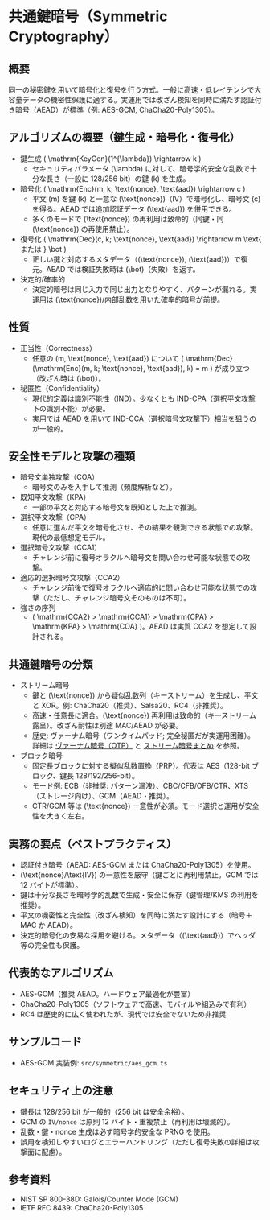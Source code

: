 # 共通鍵暗号（Symmetric Cryptography）

## 概要
同一の秘密鍵を用いて暗号化と復号を行う方式。一般に高速・低レイテンシで大容量データの機密性保護に適する。実運用では改ざん検知を同時に満たす認証付き暗号（AEAD）が標準（例: AES-GCM, ChaCha20-Poly1305）。

## アルゴリズムの概要（鍵生成・暗号化・復号化）
- 鍵生成 \( \mathrm{KeyGen}(1^{\lambda}) \rightarrow k \)
  - セキュリティパラメータ \(\lambda\) に対して、暗号学的安全な乱数で十分な長さ（一般に 128/256 bit）の鍵 \(k\) を生成。
- 暗号化 \( \mathrm{Enc}(m, k; \text{nonce}, \text{aad}) \rightarrow c \)
  - 平文 \(m\) を鍵 \(k\) と一意な \(\text{nonce}\)（IV）で暗号化し、暗号文 \(c\) を得る。AEAD では追加認証データ \(\text{aad}\) を併用できる。
  - 多くのモードで \(\text{nonce}\) の再利用は致命的（同鍵・同 \(\text{nonce}\) の再使用禁止）。
- 復号化 \( \mathrm{Dec}(c, k; \text{nonce}, \text{aad}) \rightarrow m \text{ または } \bot \)
  - 正しい鍵と対応するメタデータ（\(\text{nonce}\), \(\text{aad}\)）で復元。AEAD では検証失敗時は \(\bot\)（失敗）を返す。
- 決定的/確率的
  - 決定的暗号は同じ入力で同じ出力となりやすく、パターンが漏れる。実運用は \(\text{nonce}\)/内部乱数を用いた確率的暗号が前提。

## 性質
- 正当性（Correctness）
  - 任意の \(m, \text{nonce}, \text{aad}\) について \( \mathrm{Dec}(\mathrm{Enc}(m, k; \text{nonce}, \text{aad}), k) = m \) が成り立つ（改ざん時は \(\bot\)）。
- 秘匿性（Confidentiality）
  - 現代的定義は識別不能性（IND）。少なくとも IND-CPA（選択平文攻撃下の識別不能）が必要。
  - 実用では AEAD を用いて IND-CCA（選択暗号文攻撃下）相当を狙うのが一般的。

## 安全性モデルと攻撃の種類
- 暗号文単独攻撃（COA）
  - 暗号文のみを入手して推測（頻度解析など）。
- 既知平文攻撃（KPA）
  - 一部の平文と対応する暗号文を既知とした上で推測。
- 選択平文攻撃（CPA）
  - 任意に選んだ平文を暗号化させ、その結果を観測できる状態での攻撃。現代の最低想定モデル。
- 選択暗号文攻撃（CCA1）
  - チャレンジ前に復号オラクルへ暗号文を問い合わせ可能な状態での攻撃。
- 適応的選択暗号文攻撃（CCA2）
  - チャレンジ前後で復号オラクルへ適応的に問い合わせ可能な状態での攻撃（ただし、チャレンジ暗号文そのものは不可）。
- 強さの序列
  - \( \mathrm{CCA2} > \mathrm{CCA1} > \mathrm{CPA} > \mathrm{KPA} > \mathrm{COA} \)。AEAD は実質 CCA2 を想定して設計される。

## 共通鍵暗号の分類
- ストリーム暗号
  - 鍵と \(\text{nonce}\) から疑似乱数列（キーストリーム）を生成し、平文と XOR。例: ChaCha20（推奨）、Salsa20、RC4（非推奨）。
  - 高速・任意長に適合。\(\text{nonce}\) 再利用は致命的（キーストリーム露呈）。改ざん耐性は別途 MAC/AEAD が必要。
  - 歴史: ヴァーナム暗号（ワンタイムパッド; 完全秘匿だが実運用困難）。詳細は [ヴァーナム暗号（OTP）](./vernam.md) と [ストリーム暗号まとめ](./stream_ciphers.md) を参照。
- ブロック暗号
  - 固定長ブロックに対する擬似乱数置換（PRP）。代表は AES（128-bit ブロック、鍵長 128/192/256-bit）。
  - モード例: ECB（非推奨: パターン漏洩）、CBC/CFB/OFB/CTR、XTS（ストレージ向け）、GCM（AEAD・推奨）。
  - CTR/GCM 等は \(\text{nonce}\) 一意性が必須。モード選択と運用が安全性を大きく左右。

## 実務の要点（ベストプラクティス）
- 認証付き暗号（AEAD: AES-GCM または ChaCha20-Poly1305）を使用。
- \(\text{nonce}/\text{IV}\) の一意性を厳守（鍵ごとに再利用禁止。GCM では 12 バイトが標準）。
- 鍵は十分な長さを暗号学的乱数で生成・安全に保存（鍵管理/KMS の利用を推奨）。
- 平文の機密性と完全性（改ざん検知）を同時に満たす設計にする（暗号＋MAC か AEAD）。
- 決定的暗号化の安易な採用を避ける。メタデータ（\(\text{aad}\)）でヘッダ等の完全性も保護。

## 代表的なアルゴリズム
- AES-GCM（推奨 AEAD。ハードウェア最適化が豊富）
- ChaCha20-Poly1305（ソフトウェアで高速、モバイルや組込みで有利）
- RC4 は歴史的に広く使われたが、現代では安全でないため非推奨

## サンプルコード
- AES-GCM 実装例: `src/symmetric/aes_gcm.ts`

## セキュリティ上の注意
- 鍵長は 128/256 bit が一般的（256 bit は安全余裕）。
- GCM の `IV/nonce` は原則 12 バイト・重複禁止（再利用は壊滅的）。
- 乱数・鍵・nonce 生成は必ず暗号学的安全な PRNG を使用。
- 誤用を検知しやすいログとエラーハンドリング（ただし復号失敗の詳細は攻撃面に配慮）。

## 参考資料
- NIST SP 800-38D: Galois/Counter Mode (GCM)
- IETF RFC 8439: ChaCha20-Poly1305 